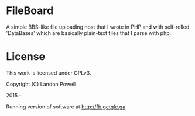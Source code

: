 # FileBoard
A simple BBS-like file uploading host that I wrote in PHP and with self-rolled 'DataBases' which are basically plain-text files that I parse with php. 


# License
This work is licensed under GPLv3. 

Copyright (C)  Landon Powell 

2015 - 


Running version of software at http://fb.getgle.ga
